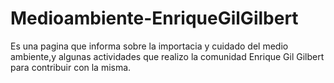 # Medioambiente-EnriqueGilGilbert
Es una pagina que informa sobre la importacia y cuidado del medio ambiente,y algunas actividades que realizo la comunidad Enrique Gil Gilbert para contribuir con la misma.
